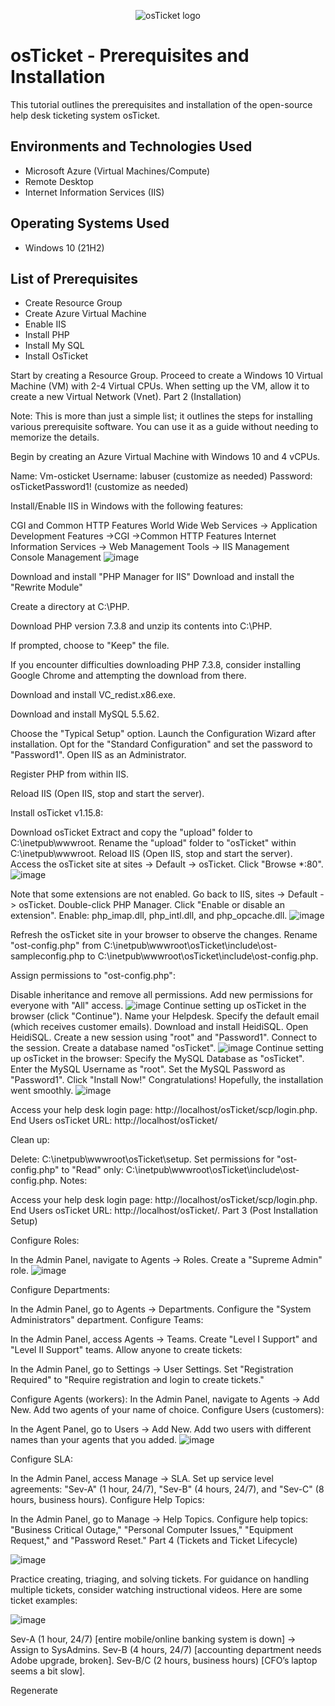 <p align="center">
<img src="https://i.imgur.com/Clzj7Xs.png" alt="osTicket logo"/>
</p>

<h1>osTicket - Prerequisites and Installation</h1>
This tutorial outlines the prerequisites and installation of the open-source help desk ticketing system osTicket.<br />



<h2>Environments and Technologies Used</h2>

- Microsoft Azure (Virtual Machines/Compute)
- Remote Desktop
- Internet Information Services (IIS)

<h2>Operating Systems Used </h2>

- Windows 10</b> (21H2)

<h2>List of Prerequisites</h2>

- Create Resource Group
- Create Azure Virtual Machine
- Enable IIS
- Install PHP
- Install My SQL
- Install OsTicket

Start by creating a Resource Group.
Proceed to create a Windows 10 Virtual Machine (VM) with 2-4 Virtual CPUs. When setting up the VM, allow it to create a new Virtual Network (Vnet).
Part 2 (Installation)

Note: This is more than just a simple list; it outlines the steps for installing various prerequisite software. You can use it as a guide without needing to memorize the details.

Begin by creating an Azure Virtual Machine with Windows 10 and 4 vCPUs.

Name: Vm-osticket
Username: labuser (customize as needed)
Password: osTicketPassword1! (customize as needed)


Install/Enable IIS in Windows with the following features:

CGI and Common HTTP Features
World Wide Web Services -> Application Development Features
->CGI
 ->Common HTTP Features
Internet Information Services -> Web Management Tools
-> IIS Management Console Management
![image](https://github.com/crisflory/osticket-prereqs/assets/147748310/5a049364-a58e-4799-a296-24075318a980)


Download and install "PHP Manager for IIS" 
Download and install the "Rewrite Module" 

Create a directory at C:\PHP.

Download PHP version 7.3.8 and unzip its contents into C:\PHP.

If prompted, choose to "Keep" the file.

If you encounter difficulties downloading PHP 7.3.8, consider installing Google Chrome and attempting the download from there.

Download and install VC_redist.x86.exe.

Download and install MySQL 5.5.62.

Choose the "Typical Setup" option.
Launch the Configuration Wizard after installation.
Opt for the "Standard Configuration" and set the password to "Password1".
Open IIS as an Administrator.

Register PHP from within IIS.

Reload IIS (Open IIS, stop and start the server).

Install osTicket v1.15.8:

Download osTicket
Extract and copy the "upload" folder to C:\inetpub\wwwroot.
Rename the "upload" folder to "osTicket" within C:\inetpub\wwwroot.
Reload IIS (Open IIS, stop and start the server).
Access the osTicket site at sites -> Default -> osTicket.
Click "Browse *:80".
![image](https://github.com/crisflory/osticket-prereqs/assets/147748310/50d0e111-65a2-4268-93d7-e2d46e669e57)

Note that some extensions are not enabled.
Go back to IIS, sites -> Default -> osTicket.
Double-click PHP Manager.
Click "Enable or disable an extension".
Enable: php_imap.dll, php_intl.dll, and php_opcache.dll.
![image](https://github.com/crisflory/osticket-prereqs/assets/147748310/ed5cb488-7b09-4913-9583-24fe23d5fda1)

Refresh the osTicket site in your browser to observe the changes.
Rename "ost-config.php" from C:\inetpub\wwwroot\osTicket\include\ost-sampleconfig.php to C:\inetpub\wwwroot\osTicket\include\ost-config.php.

Assign permissions to "ost-config.php":

Disable inheritance and remove all permissions.
Add new permissions for everyone with "All" access.
![image](https://github.com/crisflory/osticket-prereqs/assets/147748310/e38273f8-ae13-4302-9c40-ffd448dde467)
Continue setting up osTicket in the browser (click "Continue").
Name your Helpdesk.
Specify the default email (which receives customer emails).
Download and install HeidiSQL.
Open HeidiSQL.
Create a new session using "root" and "Password1".
Connect to the session.
Create a database named "osTicket".
![image](https://github.com/crisflory/osticket-prereqs/assets/147748310/2b2d246b-6cf5-4efa-9c28-ea6a1e5c380d)
Continue setting up osTicket in the browser:
Specify the MySQL Database as "osTicket".
Enter the MySQL Username as "root".
Set the MySQL Password as "Password1".
Click "Install Now!"
Congratulations! Hopefully, the installation went smoothly.
![image](https://github.com/crisflory/osticket-prereqs/assets/147748310/a896525c-face-46e6-84d5-dd7df4a4ddc2)

Access your help desk login page: http://localhost/osTicket/scp/login.php.
End Users osTicket URL:
http://localhost/osTicket/

Clean up:

Delete: C:\inetpub\wwwroot\osTicket\setup.
Set permissions for "ost-config.php" to "Read" only: C:\inetpub\wwwroot\osTicket\include\ost-config.php.
Notes:

Access your help desk login page: http://localhost/osTicket/scp/login.php.
End Users osTicket URL: http://localhost/osTicket/.
Part 3 (Post Installation Setup)

Configure Roles:

In the Admin Panel, navigate to Agents -> Roles.
Create a "Supreme Admin" role.
![image](https://github.com/crisflory/osticket-prereqs/assets/147748310/adb05839-8937-413f-a4e8-0ba05906ca31)

Configure Departments:

In the Admin Panel, go to Agents -> Departments.
Configure the "System Administrators" department.
Configure Teams:

In the Admin Panel, access Agents -> Teams.
Create "Level I Support" and "Level II Support" teams.
Allow anyone to create tickets:

In the Admin Panel, go to Settings -> User Settings.
Set "Registration Required" to "Require registration and login to create tickets."

Configure Agents (workers):
In the Admin Panel, navigate to Agents -> Add New.
Add two agents of your name of choice.
Configure Users (customers):

In the Agent Panel, go to Users -> Add New.
Add two users with different names than your agents that you added.
![image](https://github.com/crisflory/osticket-prereqs/assets/147748310/8fe05f32-e5a7-4049-abcc-3ec54880ddcd)

Configure SLA:

In the Admin Panel, access Manage -> SLA.
Set up service level agreements: "Sev-A" (1 hour, 24/7), "Sev-B" (4 hours, 24/7), and "Sev-C" (8 hours, business hours).
Configure Help Topics:

In the Admin Panel, go to Manage -> Help Topics.
Configure help topics: "Business Critical Outage," "Personal Computer Issues," "Equipment Request," and "Password Reset."
Part 4 (Tickets and Ticket Lifecycle)

![image](https://github.com/crisflory/osticket-prereqs/assets/147748310/6bd28262-1886-4670-a5ed-660a57613392)

Practice creating, triaging, and solving tickets. For guidance on handling multiple tickets, consider watching instructional videos. Here are some ticket examples:

![image](https://github.com/crisflory/osticket-prereqs/assets/147748310/6ea74019-ec1a-401e-af91-f74290d4be16)

Sev-A (1 hour, 24/7) [entire mobile/online banking system is down] -> Assign to SysAdmins.
Sev-B (4 hours, 24/7) [accounting department needs Adobe upgrade, broken].
Sev-B/C (2 hours, business hours) [CFO’s laptop seems a bit slow].




Regenerate
